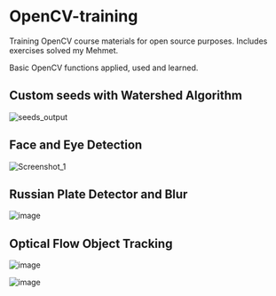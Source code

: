 # OpenCV-training
Training OpenCV course materials for open source purposes. Includes exercises solved my Mehmet.

Basic OpenCV functions applied, used and learned.

## **Custom seeds with Watershed Algorithm**

![seeds_output](https://user-images.githubusercontent.com/88316097/193050051-1aa61b57-58e2-48ad-9dfe-b29f842c506f.png)

## **Face and Eye Detection**

![Screenshot_1](https://user-images.githubusercontent.com/88316097/193111105-320eb7f7-e603-447b-afd1-7685b0307f06.png)

## **Russian Plate Detector and Blur**

![image](https://user-images.githubusercontent.com/88316097/193261557-d8653345-881e-4b4f-9b0b-85f48b744e22.png)

## **Optical Flow Object Tracking**

![image](https://user-images.githubusercontent.com/88316097/193412330-36c58571-8e31-4284-bc7b-0f2c729d893b.png)

![image](https://user-images.githubusercontent.com/88316097/193448021-78f51df3-155d-4b7e-a26a-0aa790242b03.png)

